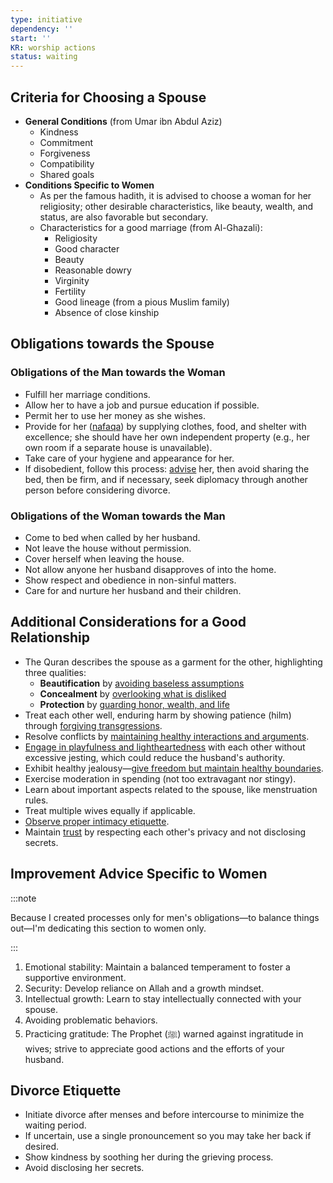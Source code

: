 ```yaml
---
type: initiative
dependency: ''
start: ''
KR: worship actions
status: waiting
---
```


## Criteria for Choosing a Spouse

* **General Conditions** (from Umar ibn Abdul Aziz)
	* Kindness
	* Commitment
	* Forgiveness
	* Compatibility
	* Shared goals
* **Conditions Specific to Women**
	* As per the famous hadith, it is advised to choose a woman for her religiosity; other desirable characteristics, like beauty, wealth, and status, are also favorable but secondary.
	* Characteristics for a good marriage (from Al-Ghazali):
		* Religiosity
		* Good character
		* Beauty
		* Reasonable dowry
		* Virginity
		* Fertility
		* Good lineage (from a pious Muslim family)
		* Absence of close kinship

## Obligations towards the Spouse

### Obligations of the Man towards the Woman

* Fulfill her marriage conditions.
* Allow her to have a job and pursue education if possible.
* Permit her to use her money as she wishes.
* Provide for her ([nafaqa](docs/sidebar1/Processes/Spend%20as%20needed%20when%20needed.md)) by supplying clothes, food, and shelter with excellence; she should have her own independent property (e.g., her own room if a separate house is unavailable).
* Take care of your hygiene and appearance for her.
* If disobedient, follow this process: [advise](docs/sidebar1/Processes/Advice%20and%20admonishment.md) her, then avoid sharing the bed, then be firm, and if necessary, seek diplomacy through another person before considering divorce.

### Obligations of the Woman towards the Man

* Come to bed when called by her husband.
* Not leave the house without permission.
* Cover herself when leaving the house.
* Not allow anyone her husband disapproves of into the home.
* Show respect and obedience in non-sinful matters.
* Care for and nurture her husband and their children.

## Additional Considerations for a Good Relationship

* The Quran describes the spouse as a garment for the other, highlighting three qualities:
	* **Beautification** by [avoiding baseless assumptions](docs/sidebar1/Processes/Avoid%20baseless%20assumptions.md)
	* **Concealment** by [overlooking what is disliked](docs/sidebar1/Processes/Overlook%20what%20is%20disliked.md)
	* **Protection** by [guarding honor, wealth, and life](docs/sidebar1/Processes/Protect%20and%20don't%20harm%20honor,%20wealth%20and%20life.md)
* Treat each other well, enduring harm by showing patience (hilm) through [forgiving transgressions](docs/sidebar1/Processes/Accept%20accusations%20or%20forgive%20transgressions%20against%20you.md).
* Resolve conflicts by [maintaining healthy interactions and arguments](docs/sidebar1/Processes/Managing%20difference%20of%20opinion.md).
* [Engage in playfulness and lightheartedness](docs/sidebar1/Processes/Love%20playfully%20and%20support.md) with each other without excessive jesting, which could reduce the husband's authority.
* Exhibit healthy jealousy—[give freedom but maintain healthy boundaries](docs/sidebar1/Processes/Give%20the%20spouse%20freedom%20but%20have%20healthy%20jealousy.md).
* Exercise moderation in spending (not too extravagant nor stingy).
* Learn about important aspects related to the spouse, like menstruation rules.
* Treat multiple wives equally if applicable.
* [Observe proper intimacy etiquette](docs/sidebar1/Processes/Observe%20sexual%20ettiquette.md).
* Maintain [trust](docs/sidebar1/Processes/Honesty,%20Trust%20and%20figurative%20language.md) by respecting each other's privacy and not disclosing secrets.

## Improvement Advice Specific to Women

:::note

Because I created processes only for men's obligations—to balance things out—I'm dedicating this section to women only.

:::

1. Emotional stability: Maintain a balanced temperament to foster a supportive environment.
2. Security: Develop reliance on Allah and a growth mindset.
3. Intellectual growth: Learn to stay intellectually connected with your spouse.
4. Avoiding problematic behaviors.
5. Practicing gratitude: The Prophet (ﷺ) warned against ingratitude in wives; strive to appreciate good actions and the efforts of your husband.

## Divorce Etiquette

* Initiate divorce after menses and before intercourse to minimize the waiting period.
* If uncertain, use a single pronouncement so you may take her back if desired.
* Show kindness by soothing her during the grieving process.
* Avoid disclosing her secrets.
